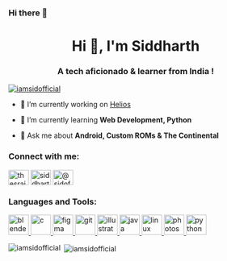 ### Hi there 👋

<h1 align="center">Hi 👋, I'm Siddharth</h1>
<h3 align="center">A tech aficionado & learner from India !</h3>


<p align="left"> <a href="https://github.com/ryo-ma/github-profile-trophy"><img src="https://github-profile-trophy.vercel.app/?username=iamsidofficial" alt="iamsidofficial" /></a> </p>

- 🔭 I’m currently working on [Helios](https://heliostracker.netlify.app/)

- 🌱 I’m currently learning **Web Development, Python**

- 💬 Ask me about **Android, Custom ROMs & The Continental**

<h3 align="left">Connect with me:</h3>
<p align="left">
<a href="https://fb.com/thesraj" target="blank"><img align="center" src="https://cdn.jsdelivr.net/npm/simple-icons@3.0.1/icons/facebook.svg" alt="thesraj" height="30" width="40" /></a>
<a href="https://instagram.com/siddharth.css" target="blank"><img align="center" src="https://cdn.jsdelivr.net/npm/simple-icons@3.0.1/icons/instagram.svg" alt="siddharth.css" height="30" width="40" /></a>
<a href="https://medium.com/@sidofficial" target="blank"><img align="center" src="https://cdn.jsdelivr.net/npm/simple-icons@3.0.1/icons/medium.svg" alt="@sidoficial" height="30" width="40" /></a>
</p>

<h3 align="left">Languages and Tools:</h3>
<p align="left"> <a href="https://www.blender.org/" target="_blank"> <img src="https://download.blender.org/branding/community/blender_community_badge_white.svg" alt="blender" width="40" height="40"/> </a> <a href="https://www.cprogramming.com/" target="_blank"> <img src="https://devicons.github.io/devicon/devicon.git/icons/c/c-original.svg" alt="c" width="40" height="40"/> </a> <a href="https://www.figma.com/" target="_blank"> <img src="https://www.vectorlogo.zone/logos/figma/figma-icon.svg" alt="figma" width="40" height="40"/> </a> <a href="https://git-scm.com/" target="_blank"> <img src="https://www.vectorlogo.zone/logos/git-scm/git-scm-icon.svg" alt="git" width="40" height="40"/> </a> <a href="https://www.adobe.com/in/products/illustrator.html" target="_blank"> <img src="https://www.vectorlogo.zone/logos/adobe_illustrator/adobe_illustrator-icon.svg" alt="illustrator" width="40" height="40"/> </a> <a href="https://www.java.com" target="_blank"> <img src="https://devicons.github.io/devicon/devicon.git/icons/java/java-original-wordmark.svg" alt="java" width="40" height="40"/> </a> <a href="https://www.linux.org/" target="_blank"> <img src="https://devicons.github.io/devicon/devicon.git/icons/linux/linux-original.svg" alt="linux" width="40" height="40"/> </a> <a href="https://www.photoshop.com/en" target="_blank"> <img src="https://devicons.github.io/devicon/devicon.git/icons/photoshop/photoshop-plain.svg" alt="photoshop" width="40" height="40"/> </a> <a href="https://www.python.org" target="_blank"> <img src="https://devicons.github.io/devicon/devicon.git/icons/python/python-original.svg" alt="python" width="40" height="40"/> </a> </p>

<p><img align="left" src="https://github-readme-stats.vercel.app/api/top-langs?username=iamsidofficial&show_icons=true&locale=en&layout=compact" alt="iamsidofficial" /></p>

<p>&nbsp;<img align="center" src="https://github-readme-stats.vercel.app/api?username=iamsidofficial&show_icons=true&locale=en" alt="iamsidofficial" /></p>


<!--
**iamsidofficial/iamsidofficial** is a ✨ _special_ ✨ repository because its `README.md` (this file) appears on your GitHub profile.

Here are some ideas to get you started:

- 🔭 I’m currently working on ...
- 🌱 I’m currently learning ...
- 👯 I’m looking to collaborate on ...
- 🤔 I’m looking for help with ...
- 💬 Ask me about ...
- 📫 How to reach me: ...
- 😄 Pronouns: ...
- ⚡ Fun fact: ...
-->
